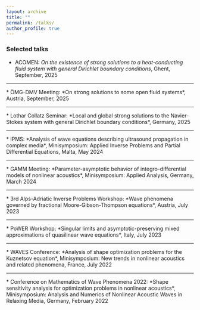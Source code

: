 ```yaml
---
layout: archive
title: ""
permalink: /talks/
author_profile: true
---
```


### Selected talks
* ACOMEN: *On the existence of strong solutions to a heat-conducting fluid system with general Dirichlet boundary conditions*, Ghent, September, 2025
<hr>
* &Ouml;MG-DMV Meeting: *On strong solutions to some open fluid systems*, Austria, September, 2025
<hr>
* Lothar Collatz Seminar: *Local and global strong solutions to the Navier-Stokes system with general Dirichlet boundary conditions*, Germany, 2025
<hr>
* IPMS: *Analysis of wave equations describing ultrasound propagation in complex media*, Minisymposium: Applied Inverse Problems and Partial Differential Equations, Malta, May 2024
<hr>
* GAMM Meeting: *Parameter-asymptotic behavior of integro-differential models of nonlinear acoustics*, Minisymposium: Applied Analysis, Germany, March 2024
<hr>
* 3rd Alps-Adriatic Inverse Problems Workshop: *Wave phenomena governed by fractional Moore-Gibson-Thompson equations*, Austria, July 2023
<hr>
* PoWER Workshop: *Singular limits and asymptotic-preserving mixed approximations of quasilinear wave equations*, Italy, July 2023
<hr>
* WAVES Conference: *Analysis of shape optimization problems for the Kuznetsov equation*, Minisymposium: New trends in nonlinear acoustics and related phenomena, France, July 2022
<hr>
* Conference on Mathematics of Wave Phenomena 2022: *Shape sensitivity analysis for optimization problems in nonlinear acoustics*, Minisymposium: Analysis and Numerics of Nonlinear Acoustic Waves in Relaxing Media, Germany, February 2022

